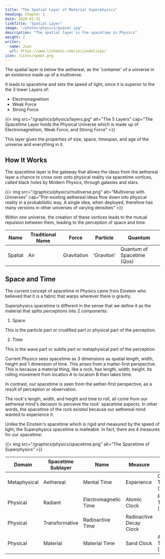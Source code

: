 ```yaml
---
title: "The Spatial Layer of Material Superphysics"
heading: Chapter 1
date: 2020-01-31
linkTitle: "Spatial Layer"
image: "/photos/physics/quasar.jpg"
description: "The spatial layer is the spacetime in Physics"
weight: 2
writer:
  name: Juan
  url: https://www.linkedin.com/in/jundalisay/
icon: /icons/spmat.png
---
```



The spatial layer is below the aethereal, as the 'container' of a universe in an existence made up of a multiverse. 

It leads to spacetime and sets the speed of light, since it is superior to the the 3 lower Layers of:
- Electromagnetism
- Weak Force
- Strong Force

{{< img src="/graphics/physics/layers.jpg" alt="The 5 Layers" cap="The Spacetime Layer holds the Physical Universe which is made up of Electromagnetism, Weak Force, and Strong Force" >}}


This layer gives the properties of size, space, timespan, and age of the universe and everything in it. 

## How It Works

The spacetime layer is the gateway that allows the ideas from the aethereal layer a chance to cross over onto physical reality via spacetime vortices, called black holes by Modern Physics, through galaxies and stars.

{{< img src="/graphics/physics/multiverse.png" alt="Multiverse with Universes" cap="Pre-existing aethereal ideas flow down into physical reality in a probabilsitic way. A single idea, when deployed, therefore has many versions in other universes of varying densities" >}}

Within one universe, the creation of these vortices leads to the mutual repulsion between them, leading to the perception of space and time.

<!-- In terms of creation, this is the second layer that processes ideas from the aethereal layer into possible energies and matter. -->


<!-- the mind or soul. We can say that the universe is one huge mind, which the Hindus call Brahma. In our matrix analogy, this mind can be seen as the RAM of a computer that generates its own virtual reality.

In Physics, this layer manifests as the Higgs Field. 

Descartes classifies this aether into two:
- The high energy aethereal fire: This matches the High energy Higgs Field, and roughly the Yin of Taoism 
- The low energy aethereal air: This matches the Low energy Higgs Field, and the Yang -->

<!-- A unit example is a human mind.  -->


Name | Traditional Name | Force | Particle | Quantum
--- | --- | --- | --- | --- 
Spatial | Air | Gravitation | 'Graviton' | Quantum of Spacetime (Qos)



## Space and Time

<!-- ## The Errors of Einstein Spacetime -->

The current concept of spacetime in Physics came from Einstein who believed that it is a fabric that warps wherever there is gravity. 

Superphysics spacetime is different in the sense that we define it as the material that splits perceptions into 2 components:

1. Space

This is the particle part or crudified part or physical part of the perception.  

2. Time

This is the wave part or subtle part or metaphysical part of the perception.

Current Physics sees spacetime as 3 dimensions as spatial length, width, height and 1 dimension of time. This arises from a matter-first perspective. This is because a material thing, like a rock, has length, width, height. Its rolling movement from location A to location B then takes time. 

In contrast, our spacetime is seen from the aether-first perspective, as a result of perception or observation.

The rock's length, width, and height and time to roll, all come from our aethereal mind's decision to perceive the rock' spacetime aspects. In other words, the spacetime of the rock existed because our aethereal mind wanted to experience it.  

Unlike the Einstein's spacetime which is rigid and measured by the speed of light, the Superphysics spacetime is malleable. In fact, there are 4 measures for our spacetime: 

{{< img src="/graphics/physics/spacetime.png" alt="The Spacetime of Superphysics" >}}


Domain | Spacetime Sublayer | Name | Measure | Physics Name
--- | --- | --- | --- | ---   
Metaphysical | Aethereal | Mental Time | Experience | Coordinate Time (Einstein)
Physical | Radiant | Electromagnetic Time | Atomic Clock | Proper Time (Einstein)
Physical | Transformative | Radioactive Time | Radioactive Decay Clock |
Physical | Material | Material Time | Sand Clock | Absolute Time (Newton)


